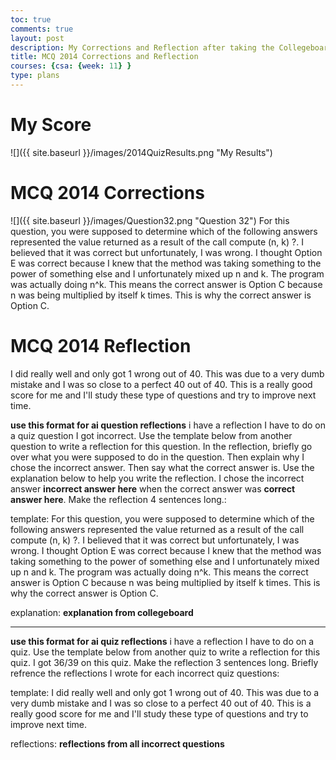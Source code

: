 ```yaml
---
toc: true
comments: true
layout: post
description: My Corrections and Reflection after taking the Collegeboard MCQ 2014 Test
title: MCQ 2014 Corrections and Reflection
courses: {csa: {week: 11} }
type: plans
---
```


# My Score
![]({{ site.baseurl }}/images/2014QuizResults.png "My Results")


# MCQ 2014 Corrections
![]({{ site.baseurl }}/images/Question32.png "Question 32")
For this question, you were supposed to determine which of the following answers represented the value returned as a result of the call compute (n, k) ?. I believed that it was correct but unfortunately, I was wrong. I thought Option E was correct because I knew that the method was taking something to the power of something else and I unfortunately mixed up n and k. The program was actually doing n^k. This means the correct answer is Option C because n was being multiplied by itself k times. This is why the correct answer is Option C.

# MCQ 2014 Reflection
I did really well and only got 1 wrong out of 40. This was due to a very dumb mistake and I was so close to a perfect 40 out of 40. This is a really good score for me and I'll study these type of questions and try to improve next time.




**use this format for ai question reflections**
i have a reflection I have to do on a quiz question I got incorrect. Use the template below from another question to write a reflection for this question. In the reflection, briefly go over what you were supposed to do in the question. Then explain why I chose the incorrect answer. Then say what the correct answer is. Use the explanation below to help you write the reflection. I chose the incorrect answer **incorrect answer here** when the correct answer was **correct answer here**. Make the reflection 4 sentences long.:

template:
For this question, you were supposed to determine which of the following answers represented the value returned as a result of the call compute (n, k) ?. I believed that it was correct but unfortunately, I was wrong. I thought Option E was correct because I knew that the method was taking something to the power of something else and I unfortunately mixed up n and k. The program was actually doing n^k. This means the correct answer is Option C because n was being multiplied by itself k times. This is why the correct answer is Option C.

explanation:
**explanation from collegeboard**

---

**use this format for ai quiz reflections**
i have a reflection I have to do on a quiz. Use the template below from another quiz to write a reflection for this quiz. I got 36/39 on this quiz. Make the reflection 3 sentences long. Briefly refrence the reflections I wrote for each incorrect quiz questions:

template:
I did really well and only got 1 wrong out of 40. This was due to a very dumb mistake and I was so close to a perfect 40 out of 40. This is a really good score for me and I'll study these type of questions and try to improve next time.

reflections:
**reflections from all incorrect questions**